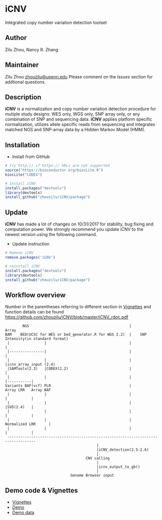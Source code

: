 # iCNV
Integrated copy number variation detection toolset

## Author
Zilu Zhou, Nancy R. Zhang

## Maintainer
Zilu Zhou <zhouzilu@upenn.edu>
Please comment on the *Issues* section for addtional questions.

## Description
**iCNV** is a normalization and copy number variation detection procedure for mutiple study designs: WES only, WGS only, SNP array only, or any combination of SNP and sequencing data. **iCNV** applies platform specific normalization, utilizes allele specific reads from sequencing and integrates matched NGS and SNP-array data by a Hidden Markov Model (HMM).

## Installation
* Install from GitHub
```r
# try http:// if https:// URLs are not supported
source("https://bioconductor.org/biocLite.R")
biocLite("CODEX")

# Install iCNV
install.packages("devtools")
library(devtools)
install_github("zhouzilu/iCNV/package")
```

## Update
**iCNV** has made a lot of changes on 10/31/2017 for stability, bug fixing and computation power. We strongly recommend you update iCNV to the newest version using the following command.
* Update instruction
```r
# Remove iCNV
remove.packages('iCNV')

# reinstall iCNV
install.packages("devtools")
library(devtools)
install_github("zhouzilu/iCNV/package")
```

## Workflow overview
Number in the parentheses referring to different section in [Vignettes](https://github.com/zhouzilu/iCNV/blob/master/package/vignettes/iCNV-vignette.Rmd) and function details can be found https://github.com/zhouzilu/iCNV/blob/master/iCNV_rdoc.pdf
```
        NGS                                              |           Array
BAM    BED(UCSC for WES or bed_generator.R for WGS 2.2)  |    SNP Intensity(in standard format)
 |                |                                      |             |
 |----------------|                                      |             |
 |                |                                      |             |icnv_array_input (2.4)
 |SAMTools(2.3)   |CODEX(2.2)                            |             |
 |                |                                      |             |-----------|
Variants BAF(vcf) PLR                                    |        Array LRR   Array BAF
 |                |                                      |             |           |
 |                |                                      |             |SVD(2.4)   |
 |                |                                      |             |           |
 |                |                                      |     Normalized LRR      |
 |                |                                      |             |           |
 -----------------------------------------------------------------------------------
                                          |
                                          |iCNV_detection(2.5-2.6)
                                          |
                                     CNV calling
                                          |
                                          |icnv_output_to_gb()
                                          |
                              Genome Browser input
```
## Demo code & Vignettes
* [Vignettes](https://github.com/zhouzilu/iCNV/blob/master/package/vignettes/iCNV-vignette.Rmd)
* [Demo](https://github.com/zhouzilu/iCNV/tree/master/demo)
* [Demo data](https://github.com/zhouzilu/iCNV/tree/master/demo.zip)
